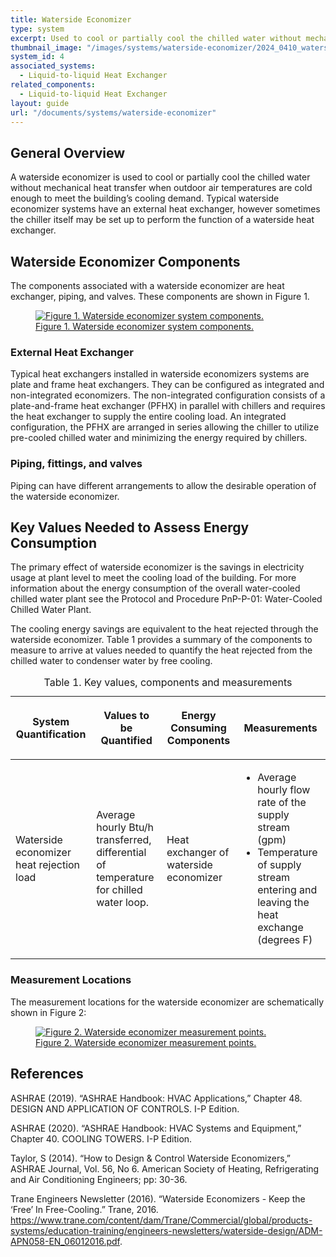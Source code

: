 ```yaml
---
title: Waterside Economizer
type: system
excerpt: Used to cool or partially cool the chilled water without mechanical heat transfer when outdoor air temperatures are cold enough to meet the building’s cooling demand. 
thumbnail_image: "/images/systems/waterside-economizer/2024_0410_waterside economizer system_thumbnail.jpeg"
system_id: 4
associated_systems:
  - Liquid-to-liquid Heat Exchanger
related_components:
  - Liquid-to-liquid Heat Exchanger
layout: guide
url: "/documents/systems/waterside-economizer"
---
```


## General Overview

A waterside economizer is used to cool or partially cool the chilled water without mechanical heat transfer when outdoor air temperatures are cold enough to meet the building’s cooling demand. Typical waterside economizer systems have an external heat exchanger, however sometimes the chiller itself may be set up to perform the function of a waterside heat exchanger.

## Waterside Economizer Components

The components associated with a waterside economizer are heat exchanger, piping, and valves. These components are shown in Figure 1.

<a href="/images/systems/waterside-economizer/2024_0425_W ECONOMIZER system_figure 1 updated.jpg">
<figure class="figure">
  <img src="/images/systems/waterside-economizer/2024_0425_W ECONOMIZER system_figure 1 updated.jpg" class="figure-img img-fluid rounded" alt="Figure 1. Waterside economizer system components.">
  <figcaption class="figure-caption text-left">Figure 1. Waterside economizer system components.</figcaption>
</figure>
</a>

### External Heat Exchanger

Typical heat exchangers installed in waterside economizers systems are plate and frame heat exchangers. They can be configured as integrated and non-integrated economizers. The non-integrated configuration consists of a plate-and-frame heat exchanger (PFHX) in parallel with chillers and requires the heat exchanger to supply the entire cooling load. An integrated configuration, the PFHX are arranged in series allowing the chiller to utilize pre-cooled chilled water and minimizing the energy required by chillers. 

### Piping, fittings, and valves

Piping can have different arrangements to allow the desirable operation of the waterside economizer.  

## Key Values Needed to Assess Energy Consumption

The primary effect of waterside economizer is the savings in electricity usage at plant level to meet the cooling load of the building. For more information about the energy consumption of the overall water-cooled chilled water plant see the Protocol and Procedure PnP-P-01: Water-Cooled Chilled Water Plant.

The cooling energy savings are equivalent to the heat rejected through the waterside economizer. Table 1 provides a summary of the components to measure to arrive at values needed to quantify the heat rejected from the chilled water to condenser water by free cooling. 

<table>
<caption>Table 1. Key values, components and measurements</caption>
    <tbody>
        <thead>
            <tr>
                <th>
                    <p><strong>System Quantification</strong></p>
                </th>
                <th>
                    <p><strong>Values to be Quantified</strong></p>
                </th>
                <th>
                    <p><strong>Energy Consuming Components</strong></p>
                </th>
                <th>
                    <p><strong>Measurements</strong></p>
                </th>
            </tr>
        </thead>
        <tr>
            <td>
                <p>Waterside economizer heat rejection load</p>
            </td>
            <td>
                <p>Average hourly Btu/h transferred, differential of temperature for chilled water loop.</p>
            </td>
            <td>
                <p>Heat exchanger of waterside economizer</p>
            </td>
            <td>
                <ul>
                    <li>Average hourly flow rate of the supply stream (gpm)</li>
                    <li>Temperature of supply stream entering and leaving the heat exchange (degrees F)&nbsp;</li>
                </ul>
            </td>
        </tr>
    </tbody>
</table>

### Measurement Locations 

The measurement locations for the waterside economizer are schematically shown in Figure 2:

<a href="/images/systems/waterside-economizer/2024_0425_W ECONOMIZER system_figure 2 updated.jpg">
<figure class="figure">
  <img src="/images/systems/waterside-economizer/2024_0425_W ECONOMIZER system_figure 2 updated.jpg" class="figure-img img-fluid rounded" alt="Figure 2. Waterside economizer measurement points.">
  <figcaption class="figure-caption text-left">Figure 2. Waterside economizer measurement points.</figcaption>
</figure>
</a>

## References
<!-- Must have emty line after the opeing div tag. If we use a numbered list to relate to in text citations, remove the div  -->
<div class="references">

ASHRAE (2019). “ASHRAE Handbook: HVAC Applications,” Chapter 48. DESIGN AND APPLICATION OF CONTROLS. I-P Edition.

ASHRAE (2020). “ASHRAE Handbook: HVAC Systems and Equipment,” Chapter 40. COOLING TOWERS. I-P Edition.

Taylor, S (2014). “How to Design & Control Waterside Economizers,” ASHRAE Journal, Vol. 56, No 6. American Society of Heating, Refrigerating and Air Conditioning Engineers; pp: 30-36.

Trane Engineers Newsletter (2016). “Waterside Economizers - Keep the ‘Free’ In Free-Cooling.” Trane, 2016. https://www.trane.com/content/dam/Trane/Commercial/global/products-systems/education-training/engineers-newsletters/waterside-design/ADM-APN058-EN_06012016.pdf.

</div>
